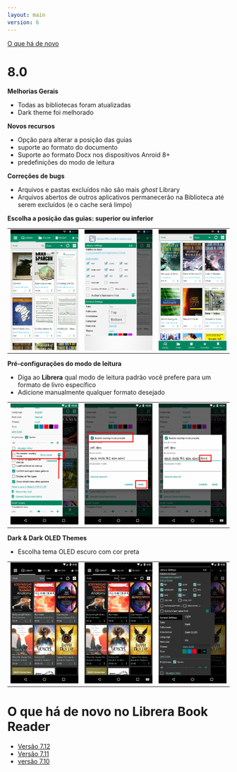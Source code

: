 ```yaml
---
layout: main
version: 6
---
```

[O que há de novo](/wiki/what-is-new/pt)

# 8.0

**Melhorias Gerais**

* Todas as bibliotecas foram atualizadas
* Dark theme foi melhorado

**Novos recursos**

* Opção para alterar a posição das guias
* suporte ao formato do documento
* Suporte ao formato Docx nos dispositivos Anroid 8+
* predefinições do modo de leitura

**Correções de bugs**

* Arquivos e pastas excluídos não são mais _ghost_ Library
* Arquivos abertos de outros aplicativos permanecerão na Biblioteca até serem excluídos (e o cache será limpo)

**Escolha a posição das guias: superior ou inferior**

||||
|-|-|-|
|![](2.png)|![](3.png)|![](1.png)|

**Pré-configurações do modo de leitura**

* Diga ao **Librera** qual modo de leitura padrão você prefere para um formato de livro específico
* Adicione manualmente qualquer formato desejado

||||
|-|-|-|
|![](4.png)|![](5.png)|![](6.png)|


**Dark &amp; Dark OLED Themes**

* Escolha tema OLED escuro com cor preta

||||
|-|-|-|
|![](9.png)|![](8.png)|![](7.png)|


# O que há de novo no Librera Book Reader

* [Versão 7.12](/wiki/what-is-new/7.12/pt)
* [Versão 7.11](/wiki/what-is-new/7.11/pt)
* [versão 7.10](/wiki/what-is-new/7.10/pt)
